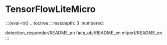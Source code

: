 # TensorFlowLiteMicro

:::{eval-rst}
.. toctree::
   :maxdepth: 3
   :numbered:

   detection_responder/README_en
   face_obj/README_en
   mlperf/README_en
:::
